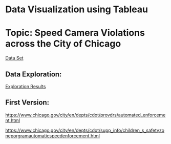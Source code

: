 # Data Visualization using Tableau

# Topic: Speed Camera Violations across the City of Chicago

[Data Set](https://data.cityofchicago.org/Transportation/Speed-Camera-Violations/hhkd-xvj4)

## Data Exploration:

[Exploration Results](https://public.tableau.com/profile/bharati.malik#!/vizhome/Individual_Project_Visuals_1/SingleView)

## First Version:

https://www.chicago.gov/city/en/depts/cdot/provdrs/automated_enforcement.html

https://www.chicago.gov/city/en/depts/cdot/supp_info/children_s_safetyzoneporgramautomaticspeedenforcement.html

